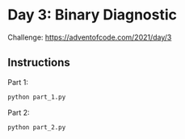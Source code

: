 # Day 3: Binary Diagnostic

Challenge: https://adventofcode.com/2021/day/3

## Instructions

Part 1:

```python
python part_1.py
```

Part 2: 
```python
python part_2.py
```
